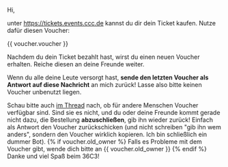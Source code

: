 Hi,

unter https://tickets.events.ccc.de kannst du dir dein Ticket kaufen. Nutze dafür diesen Voucher:

{{ voucher.voucher }}

Nachdem du dein Ticket bezahlt hast, wirst du einen neuen Voucher erhalten. Reiche diesen an deine Freunde weiter.

Wenn du alle deine Leute versorgt hast, **sende den letzten Voucher als Antwort auf diese Nachricht** an mich zurück! Lasse also bitte keinen Voucher unbenutzt liegen.

Schau bitte auch [im Thread](https://forum.flipdot.org/t/voucher-36c3/3432/4) nach, ob für andere Menschen Voucher verfügbar sind. Sind sie es nicht, und du oder deine Freunde kommt gerade nicht dazu, die Bestellung **abzuschließen**, gib ihn wieder zurück! Einfach als Antwort den Voucher zurückschicken (und nicht schreiben "gib ihn wem anders", sondern den Voucher wirklich kopieren. Ich bin schließlich ein dummer Bot).
{% if voucher.old_owner %}
Falls es Probleme mit dem Voucher gibt, wende dich bitte an {{ voucher.old_owner }}
{% endif %}
Danke und viel Spaß beim 36C3!